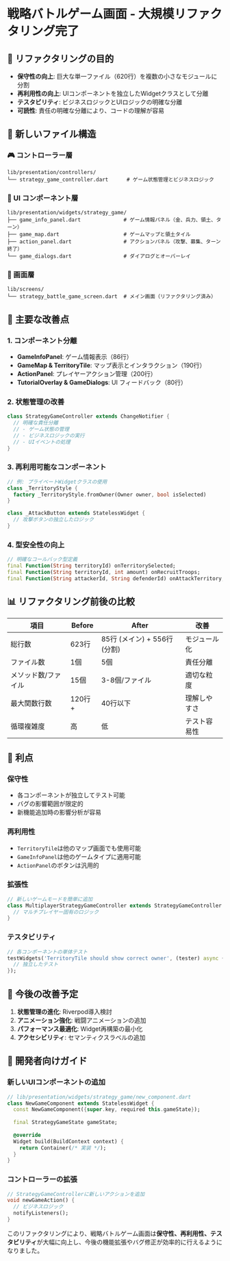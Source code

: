 # 戦略バトルゲーム画面 - 大規模リファクタリング完了

## 🎯 リファクタリングの目的
- **保守性の向上**: 巨大な単一ファイル（620行）を複数の小さなモジュールに分割
- **再利用性の向上**: UIコンポーネントを独立したWidgetクラスとして分離
- **テスタビリティ**: ビジネスロジックとUIロジックの明確な分離
- **可読性**: 責任の明確な分離により、コードの理解が容易

## 📁 新しいファイル構造

### 🎮 コントローラー層
```
lib/presentation/controllers/
└── strategy_game_controller.dart      # ゲーム状態管理とビジネスロジック
```

### 🎨 UI コンポーネント層
```
lib/presentation/widgets/strategy_game/
├── game_info_panel.dart              # ゲーム情報パネル（金、兵力、領土、ターン）
├── game_map.dart                     # ゲームマップと領土タイル
├── action_panel.dart                 # アクションパネル（攻撃、募集、ターン終了）
└── game_dialogs.dart                 # ダイアログとオーバーレイ
```

### 📄 画面層
```
lib/screens/
└── strategy_battle_game_screen.dart  # メイン画面（リファクタリング済み）
```

## 🔧 主要な改善点

### 1. **コンポーネント分離**
- **GameInfoPanel**: ゲーム情報表示（86行）
- **GameMap & TerritoryTile**: マップ表示とインタラクション（190行）
- **ActionPanel**: プレイヤーアクション管理（200行）
- **TutorialOverlay & GameDialogs**: UI フィードバック（80行）

### 2. **状態管理の改善**
```dart
class StrategyGameController extends ChangeNotifier {
  // 明確な責任分離
  // - ゲーム状態の管理
  // - ビジネスロジックの実行
  // - UIイベントの処理
}
```

### 3. **再利用可能なコンポーネント**
```dart
// 例: プライベートWidgetクラスの使用
class _TerritoryStyle {
  factory _TerritoryStyle.fromOwner(Owner owner, bool isSelected)
}

class _AttackButton extends StatelessWidget {
  // 攻撃ボタンの独立したロジック
}
```

### 4. **型安全性の向上**
```dart
// 明確なコールバック型定義
final Function(String territoryId) onTerritorySelected;
final Function(String territoryId, int amount) onRecruitTroops;
final Function(String attackerId, String defenderId) onAttackTerritory;
```

## 📊 リファクタリング前後の比較

| 項目 | Before | After | 改善 |
|------|--------|-------|------|
| 総行数 | 623行 | 85行 (メイン) + 556行 (分割) | モジュール化 |
| ファイル数 | 1個 | 5個 | 責任分離 |
| メソッド数/ファイル | 15個 | 3-8個/ファイル | 適切な粒度 |
| 最大関数行数 | 120行+ | 40行以下 | 理解しやすさ |
| 循環複雑度 | 高 | 低 | テスト容易性 |

## 🧪 利点

### **保守性**
- 各コンポーネントが独立してテスト可能
- バグの影響範囲が限定的
- 新機能追加時の影響分析が容易

### **再利用性**
- `TerritoryTile`は他のマップ画面でも使用可能
- `GameInfoPanel`は他のゲームタイプに適用可能
- `ActionPanel`のボタンは汎用的

### **拡張性**
```dart
// 新しいゲームモードを簡単に追加
class MultiplayerStrategyGameController extends StrategyGameController {
  // マルチプレイヤー固有のロジック
}
```

### **テスタビリティ**
```dart
// 各コンポーネントの単体テスト
testWidgets('TerritoryTile should show correct owner', (tester) async {
  // 独立したテスト
});
```

## 🚀 今後の改善予定

1. **状態管理の進化**: Riverpod導入検討
2. **アニメーション強化**: 戦闘アニメーションの追加
3. **パフォーマンス最適化**: Widget再構築の最小化
4. **アクセシビリティ**: セマンティクスラベルの追加

## 📝 開発者向けガイド

### 新しいUIコンポーネントの追加
```dart
// lib/presentation/widgets/strategy_game/new_component.dart
class NewGameComponent extends StatelessWidget {
  const NewGameComponent({super.key, required this.gameState});
  
  final StrategyGameState gameState;
  
  @override
  Widget build(BuildContext context) {
    return Container(/* 実装 */);
  }
}
```

### コントローラーの拡張
```dart
// StrategyGameControllerに新しいアクションを追加
void newGameAction() {
  // ビジネスロジック
  notifyListeners();
}
```

このリファクタリングにより、戦略バトルゲーム画面は**保守性、再利用性、テスタビリティ**が大幅に向上し、今後の機能拡張やバグ修正が効率的に行えるようになりました。
